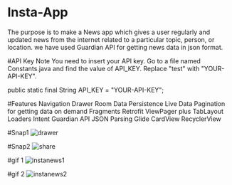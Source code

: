 # Insta-App
The purpose is to make a News app which gives a user regularly and updated news from the internet related to a particular topic, person, or location.
we have used Guardian API for getting news data in json format.
 

#API Key Note
You need to insert your API key. Go to a file named Constants.java and find the value of API_KEY. Replace "test" with "YOUR-API-KEY".

public static final String API_KEY = "YOUR-API-KEY";


#Features
Navigation Drawer
Room Data Persistence
Live Data
Pagination for getting data on demand
Fragments
Retrofit
ViewPager plus TabLayout
Loaders
Intent
Guardian API
JSON Parsing
Glide
CardView
RecyclerView

#Snap1
![drawer](https://user-images.githubusercontent.com/33184243/80300929-37ec7200-87be-11ea-8a3f-3000e6af4e09.jpg)

#Snap2
![share](https://user-images.githubusercontent.com/33184243/80300932-3d49bc80-87be-11ea-9a63-e1d33b9890eb.jpg)



#gif 1
![instanews1](https://user-images.githubusercontent.com/33184243/80301065-746c9d80-87bf-11ea-8fdc-6473a400da2e.gif)

#gif 2
![instanews2](https://user-images.githubusercontent.com/33184243/80301081-936b2f80-87bf-11ea-95f6-110946ac67e1.gif)
